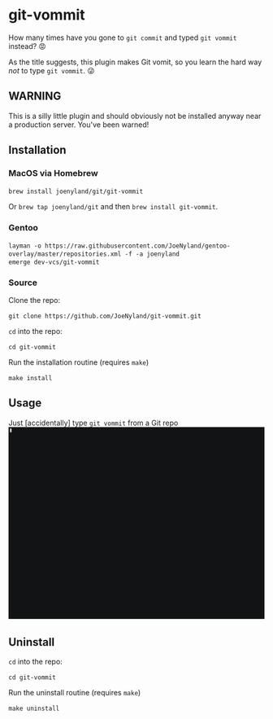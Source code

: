 # git-vommit

How many times have you gone to `git commit` and typed `git vommit` instead? :rage:

As the title suggests, this plugin makes Git vomit, so you learn the hard way *not* to type `git vommit`. :stuck_out_tongue_winking_eye:

## WARNING
This is a silly little plugin and should obviously not be installed anyway near a production server. You've been warned!

## Installation

### MacOS via Homebrew
`brew install joenyland/git/git-vommit`

Or `brew tap joenyland/git` and then `brew install git-vommit`.

### Gentoo

```
layman -o https://raw.githubusercontent.com/JoeNyland/gentoo-overlay/master/repositories.xml -f -a joenyland
emerge dev-vcs/git-vommit
```

### Source
Clone the repo:
```
git clone https://github.com/JoeNyland/git-vommit.git
```
`cd` into the repo:
```
cd git-vommit
```
Run the installation routine (requires `make`)
```
make install
```

## Usage
Just [accidentally] type `git vommit` from a Git repo
![Demo](demo.gif)

## Uninstall
`cd` into the repo:
```
cd git-vommit
```
Run the uninstall routine (requires `make`)
```
make uninstall
```
